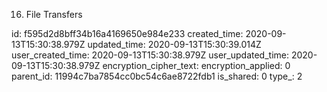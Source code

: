 16. File Transfers

id: f595d2d8bff34b16a4169650e984e233
created_time: 2020-09-13T15:30:38.979Z
updated_time: 2020-09-13T15:30:39.014Z
user_created_time: 2020-09-13T15:30:38.979Z
user_updated_time: 2020-09-13T15:30:38.979Z
encryption_cipher_text: 
encryption_applied: 0
parent_id: 11994c7ba7854cc0bc54c6ae8722fdb1
is_shared: 0
type_: 2